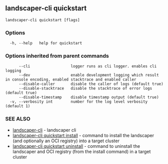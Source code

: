 ## landscaper-cli quickstart



```
landscaper-cli quickstart [flags]
```

### Options

```
  -h, --help   help for quickstart
```

### Options inherited from parent commands

```
      --cli                  logger runs as cli logger. enables cli logging
      --dev                  enable development logging which result in console encoding, enabled stacktrace and enabled caller
      --disable-caller       disable the caller of logs (default true)
      --disable-stacktrace   disable the stacktrace of error logs (default true)
      --disable-timestamp    disable timestamp output (default true)
  -v, --verbosity int        number for the log level verbosity (default 1)
```

### SEE ALSO

* [landscaper-cli](landscaper-cli.md)	 - landscaper cli
* [landscaper-cli quickstart install](landscaper-cli_quickstart_install.md)	 - command to install the landscaper (and optionally an OCI registry) into a target cluster
* [landscaper-cli quickstart uninstall](landscaper-cli_quickstart_uninstall.md)	 - command to uninstall the landscaper and OCI registry (from the install command) in a target cluster

